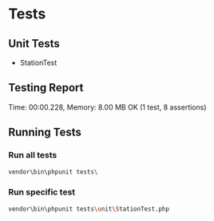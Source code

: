 # Tests

## Unit Tests
- StationTest

## Testing Report
Time: 00:00.228, Memory: 8.00 MB
OK (1 test, 8 assertions)

## Running Tests

### Run all tests
```bash
vendor\bin\phpunit tests\
```

### Run specific test
```bash
vendor\bin\phpunit tests\unit\StationTest.php
```